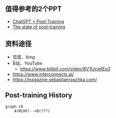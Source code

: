 ## 值得参考的2个PPT

+ [ChatGPT + Post-Training](https://docs.google.com/presentation/d/11KWCKUORnPpVMSY6vXgBeFSWo7fJcuGQ9yuR6vC1pzE)
+ [The state of post-training](https://docs.google.com/presentation/d/1FL6pzRT3tjCfJ985emS_2YfujCe_iz6dsyRcDIUFPqs)


## 资料途径
+ 百度、bing
+ B站、YouTube
  + https://www.bilibili.com/video/BV1fJciefEq3
+ https://www.interconnects.ai/
+ https://magazine.sebastianraschka.com/


## Post-training History

```mermaid
graph LR
    A(RLHF)-->B(???)
```